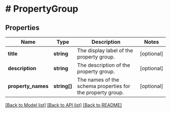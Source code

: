 # # PropertyGroup

## Properties

Name | Type | Description | Notes
------------ | ------------- | ------------- | -------------
**title** | **string** | The display label of the property group. | [optional]
**description** | **string** | The description of the property group. | [optional]
**property_names** | **string[]** | The names of the schema properties for the property group. | [optional]

[[Back to Model list]](../../README.md#models) [[Back to API list]](../../README.md#endpoints) [[Back to README]](../../README.md)
